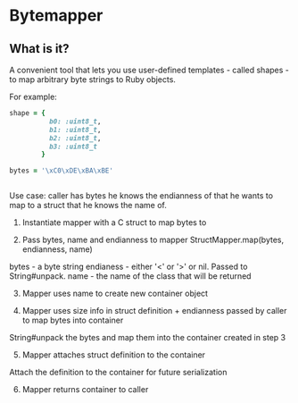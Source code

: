 # Bytemapper

## What is it?

A convenient tool that lets you use user-defined templates - called shapes - to
map arbitrary byte strings to Ruby objects.

For example:

```ruby
shape = {
          b0: :uint8_t,
          b1: :uint8_t,
          b2: :uint8_t,
          b3: :uint8_t
        }

bytes = '\xC0\xDE\xBA\xBE' 



```

Use case: caller has bytes he knows the endianness of that he wants to map to a
struct that he knows the name of.

1. Instantiate mapper with a C struct to map bytes to

2.  Pass bytes, name and endianness to mapper
  StructMapper.map(bytes, endianness, name)

  bytes - a byte string
  endianess - either '<' or '>' or nil. Passed to String#unpack. 
  name - the name of the class that will be returned

3. Mapper uses name to create new container object

4. Mapper uses size info in struct definition + endianness passed by caller to
   map bytes into container

  String#unpack the bytes and map them into the container created in step 3

5. Mapper attaches struct definition to the container

  Attach the definition to the container for future serialization

6. Mapper returns container to caller

